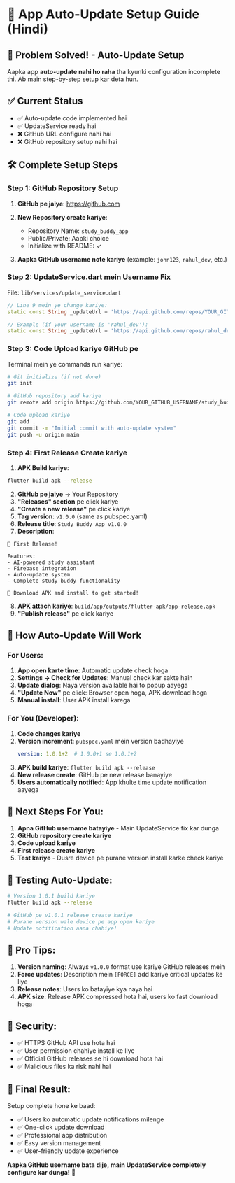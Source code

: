 # 🔄 App Auto-Update Setup Guide (Hindi)

## 🚨 **Problem Solved! - Auto-Update Setup**

Aapka app **auto-update nahi ho raha** tha kyunki configuration incomplete thi. Ab main step-by-step setup kar deta hun.

## ✅ **Current Status**
- ✅ Auto-update code implemented hai
- ✅ UpdateService ready hai
- ❌ GitHub URL configure nahi hai
- ❌ GitHub repository setup nahi hai

## 🛠️ **Complete Setup Steps**

### **Step 1: GitHub Repository Setup**

1. **GitHub pe jaiye**: https://github.com
2. **New Repository create kariye**:
   - Repository Name: `study_buddy_app`
   - Public/Private: Aapki choice
   - Initialize with README: ✓

3. **Aapka GitHub username note kariye** (example: `john123`, `rahul_dev`, etc.)

### **Step 2: UpdateService.dart mein Username Fix**

File: `lib/services/update_service.dart`

```dart
// Line 9 mein ye change kariye:
static const String _updateUrl = 'https://api.github.com/repos/YOUR_GITHUB_USERNAME/study_buddy_app/releases/latest';

// Example (if your username is 'rahul_dev'):
static const String _updateUrl = 'https://api.github.com/repos/rahul_dev/study_buddy_app/releases/latest';
```

### **Step 3: Code Upload kariye GitHub pe**

Terminal mein ye commands run kariye:

```bash
# Git initialize (if not done)
git init

# GitHub repository add kariye
git remote add origin https://github.com/YOUR_GITHUB_USERNAME/study_buddy_app.git

# Code upload kariye
git add .
git commit -m "Initial commit with auto-update system"
git push -u origin main
```

### **Step 4: First Release Create kariye**

1. **APK Build kariye**:
```bash
flutter build apk --release
```

2. **GitHub pe jaiye** → Your Repository
3. **"Releases" section** pe click kariye
4. **"Create a new release"** pe click kariye
5. **Tag version**: `v1.0.0` (same as pubspec.yaml)
6. **Release title**: `Study Buddy App v1.0.0`
7. **Description**:
```
🎉 First Release!

Features:
- AI-powered study assistant
- Firebase integration
- Auto-update system
- Complete study buddy functionality

📱 Download APK and install to get started!
```

8. **APK attach kariye**: `build/app/outputs/flutter-apk/app-release.apk`
9. **"Publish release"** pe click kariye

## 🔧 **How Auto-Update Will Work**

### **For Users:**
1. **App open karte time**: Automatic update check hoga
2. **Settings → Check for Updates**: Manual check kar sakte hain
3. **Update dialog**: Naya version available hai to popup aayega
4. **"Update Now"** pe click: Browser open hoga, APK download hoga
5. **Manual install**: User APK install karega

### **For You (Developer):**
1. **Code changes kariye**
2. **Version increment**: `pubspec.yaml` mein version badhayiye
   ```yaml
   version: 1.0.1+2  # 1.0.0+1 se 1.0.1+2
   ```
3. **APK build kariye**: `flutter build apk --release`
4. **New release create**: GitHub pe new release banayiye
5. **Users automatically notified**: App khulte time update notification aayega

## 🎯 **Next Steps For You:**

1. **Apna GitHub username batayiye** - Main UpdateService fix kar dunga
2. **GitHub repository create kariye**
3. **Code upload kariye**
4. **First release create kariye**
5. **Test kariye** - Dusre device pe purane version install karke check kariye

## 📱 **Testing Auto-Update:**

```bash
# Version 1.0.1 build kariye
flutter build apk --release

# GitHub pe v1.0.1 release create kariye
# Purane version wale device pe app open kariye
# Update notification aana chahiye!
```

## 🚀 **Pro Tips:**

1. **Version naming**: Always `v1.0.0` format use kariye GitHub releases mein
2. **Force updates**: Description mein `[FORCE]` add kariye critical updates ke liye
3. **Release notes**: Users ko batayiye kya naya hai
4. **APK size**: Release APK compressed hota hai, users ko fast download hoga

## 🔐 **Security:**
- ✅ HTTPS GitHub API use hota hai
- ✅ User permission chahiye install ke liye
- ✅ Official GitHub releases se hi download hota hai
- ✅ Malicious files ka risk nahi hai

## 🎊 **Final Result:**

Setup complete hone ke baad:
- ✅ Users ko automatic update notifications milenge
- ✅ One-click update download
- ✅ Professional app distribution
- ✅ Easy version management
- ✅ User-friendly update experience

**Aapka GitHub username bata dije, main UpdateService completely configure kar dunga!** 🚀
